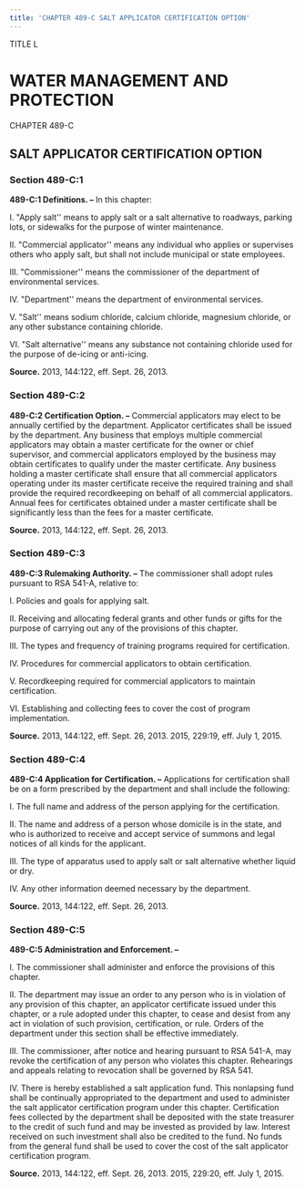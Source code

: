 ```yaml
---
title: 'CHAPTER 489-C SALT APPLICATOR CERTIFICATION OPTION'
---
```


TITLE L
                                             
WATER MANAGEMENT AND PROTECTION
===============================

CHAPTER 489-C
                                             
SALT APPLICATOR CERTIFICATION OPTION
------------------------------------

### Section 489-C:1

 **489-C:1 Definitions. –** In this chapter:
                                             
 I. "Apply salt'' means to apply salt or a salt alternative to
roadways, parking lots, or sidewalks for the purpose of winter
maintenance.
                                             
 II. "Commercial applicator'' means any individual who applies or
supervises others who apply salt, but shall not include municipal or
state employees.
                                             
 III. "Commissioner'' means the commissioner of the department of
environmental services.
                                             
 IV. "Department'' means the department of environmental services.
                                             
 V. "Salt'' means sodium chloride, calcium chloride, magnesium
chloride, or any other substance containing chloride.
                                             
 VI. "Salt alternative'' means any substance not containing chloride
used for the purpose of de-icing or anti-icing.

**Source.** 2013, 144:122, eff. Sept. 26, 2013.

### Section 489-C:2

 **489-C:2 Certification Option. –** Commercial applicators may elect
to be annually certified by the department. Applicator certificates
shall be issued by the department. Any business that employs multiple
commercial applicators may obtain a master certificate for the owner or
chief supervisor, and commercial applicators employed by the business
may obtain certificates to qualify under the master certificate. Any
business holding a master certificate shall ensure that all commercial
applicators operating under its master certificate receive the required
training and shall provide the required recordkeeping on behalf of all
commercial applicators. Annual fees for certificates obtained under a
master certificate shall be significantly less than the fees for a
master certificate.

**Source.** 2013, 144:122, eff. Sept. 26, 2013.

### Section 489-C:3

 **489-C:3 Rulemaking Authority. –** The commissioner shall adopt
rules pursuant to RSA 541-A, relative to:
                                             
 I. Policies and goals for applying salt.
                                             
 II. Receiving and allocating federal grants and other funds or gifts
for the purpose of carrying out any of the provisions of this chapter.
                                             
 III. The types and frequency of training programs required for
certification.
                                             
 IV. Procedures for commercial applicators to obtain certification.
                                             
 V. Recordkeeping required for commercial applicators to maintain
certification.
                                             
 VI. Establishing and collecting fees to cover the cost of program
implementation.

**Source.** 2013, 144:122, eff. Sept. 26, 2013. 2015, 229:19, eff. July
1, 2015.

### Section 489-C:4

 **489-C:4 Application for Certification. –** Applications for
certification shall be on a form prescribed by the department and shall
include the following:
                                             
 I. The full name and address of the person applying for the
certification.
                                             
 II. The name and address of a person whose domicile is in the state,
and who is authorized to receive and accept service of summons and legal
notices of all kinds for the applicant.
                                             
 III. The type of apparatus used to apply salt or salt alternative
whether liquid or dry.
                                             
 IV. Any other information deemed necessary by the department.

**Source.** 2013, 144:122, eff. Sept. 26, 2013.

### Section 489-C:5

 **489-C:5 Administration and Enforcement. –**
                                             
 I. The commissioner shall administer and enforce the provisions of
this chapter.
                                             
 II. The department may issue an order to any person who is in
violation of any provision of this chapter, an applicator certificate
issued under this chapter, or a rule adopted under this chapter, to
cease and desist from any act in violation of such provision,
certification, or rule. Orders of the department under this section
shall be effective immediately.
                                             
 III. The commissioner, after notice and hearing pursuant to RSA
541-A, may revoke the certification of any person who violates this
chapter. Rehearings and appeals relating to revocation shall be governed
by RSA 541.
                                             
 IV. There is hereby established a salt application fund. This
nonlapsing fund shall be continually appropriated to the department and
used to administer the salt applicator certification program under this
chapter. Certification fees collected by the department shall be
deposited with the state treasurer to the credit of such fund and may be
invested as provided by law. Interest received on such investment shall
also be credited to the fund. No funds from the general fund shall be
used to cover the cost of the salt applicator certification program.

**Source.** 2013, 144:122, eff. Sept. 26, 2013. 2015, 229:20, eff. July
1, 2015.
